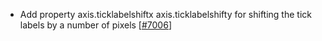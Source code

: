  - Add property axis.ticklabelshiftx axis.ticklabelshifty for shifting the tick labels by a number of pixels [[#7006](https://github.com/plotly/plotly.js/pull/7006)]
